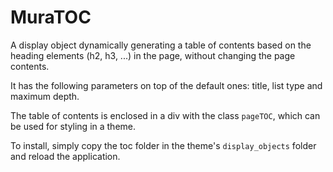 # MuraTOC

A display object dynamically generating a table of contents based on the heading elements (h2, h3, ...) in the page, without changing the page contents.

It has the following parameters on top of the default ones: title, list type and maximum depth.

The table of contents is enclosed in a div with the class `pageTOC`, which can be used for styling in a theme.

To install, simply copy the toc folder in the theme's `display_objects` folder and reload the application.
